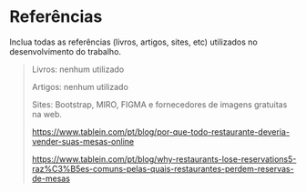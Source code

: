 # Referências

Inclua todas as referências (livros, artigos, sites, etc) utilizados no desenvolvimento do trabalho.
> 
>Livros: nenhum utilizado
>
>Artigos: nenhum utilizado
>
>Sites: Bootstrap, MIRO, FIGMA e fornecedores de imagens gratuitas na web.
> 
>https://www.tablein.com/pt/blog/por-que-todo-restaurante-deveria-vender-suas-mesas-online
>
>https://www.tablein.com/pt/blog/why-restaurants-lose-reservations5-raz%C3%B5es-comuns-pelas-quais-restaurantes-perdem-reservas-de-mesas
